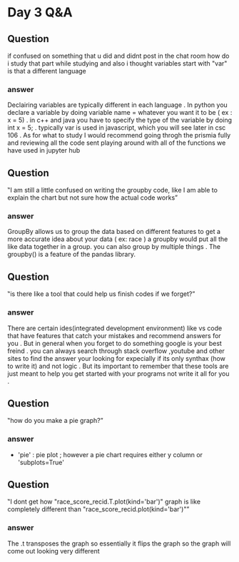 # Day 3 Q&A

## Question 
if confused on something that u did and didnt post in the chat 
room how do i study that part while studying and also i thought variables 
start with "var" is that a different language 
### answer 
Declairing variables are typically different in each language . In python you declare a variable by doing 
variable name = whatever you want it to be ( ex : x = 5)  . in c++ and java you have to specify the type of the variable
by doing int x = 5; . typically var is used in javascript, which you will see later in csc 106 . As for what to study 
I would recommend going throgh the prismia fully and reviewing all the code sent playing around with all of the functions
we have used in jupyter hub 
## Question 
‟I am still a little confused on writing the groupby code, like I 
am able to explain the chart but not sure how the actual code works”
### answer 
GroupBy allows us to group the data based on different features to get a more accurate idea about your data ( ex: race  ) 
a groupby would put all the like data together in a group. you can also group by multiple things . The groupby() is a feature 
of the pandas library. 
## Question 
‟is there like a tool that could help us finish codes if we forget?”
### answer 
There are certain ides(integrated development environment) like vs code that have features that catch your mistakes 
and recommend answers for you . But in general when you forget to do something google is your best freind . you can always 
search through stack overflow ,youtube and other sites to find the answer your looking for expecially if its only synthax
(how to write it) and not logic . But its important to remember that these tools are just meant to help you get started with 
your programs not write it all for you . 
## Question 
‟how do you make a pie graph?”
### answer 
 - 'pie' : pie plot ; however a pie chart requires either y column or 'subplots=True'
## Question 
‟I dont get how "race_score_recid.T.plot(kind='bar')" graph is like completely different than "race_score_recid.plot(kind='bar')"”
### answer
The .t transposes the graph so essentially it flips the graph so the graph will come out looking very different 
   
